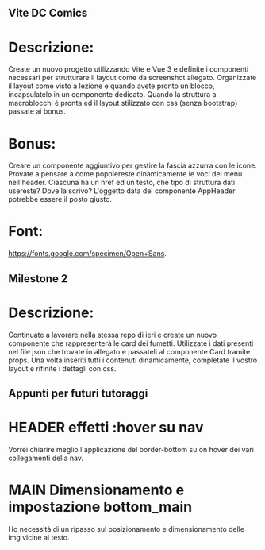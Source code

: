 ## Vite DC Comics

# Descrizione:

Create un nuovo progetto utilizzando Vite e Vue 3 e definite i componenti necessari per strutturare il layout come da screenshot allegato.
Organizzate il layout come visto a lezione e quando avete pronto un blocco, incapsulatelo in un componente dedicato.
Quando la struttura a macroblocchi è pronta ed il layout stilizzato con css (senza bootstrap) passate ai bonus.

# Bonus:

Creare un componente aggiuntivo per gestire la fascia azzurra con le icone.
Provate a pensare a come popolereste dinamicamente le voci del menu nell'header.
Ciascuna ha un href ed un testo, che tipo di struttura dati usereste? Dove la scrivo?
L'oggetto data del componente AppHeader potrebbe essere il posto giusto.

# Font:

https://fonts.google.com/specimen/Open+Sans.

## Milestone 2

# Descrizione:

Continuate a lavorare nella stessa repo di ieri e create un nuovo componente che rappresenterà le card dei fumetti.
Utilizzate i dati presenti nel file json che trovate in allegato e passateli al componente Card tramite props.
Una volta inseriti tutti i contenuti dinamicamente, completate il vostro layout e rifinite i dettagli con css.

## Appunti per futuri tutoraggi

# HEADER effetti :hover su nav

Vorrei chiarire meglio l'applicazione del border-bottom su on hover dei vari collegamenti della nav.

# MAIN Dimensionamento e impostazione bottom_main

Ho necessità di un ripasso sul posizionamento e dimensionamento delle img vicine al testo.
